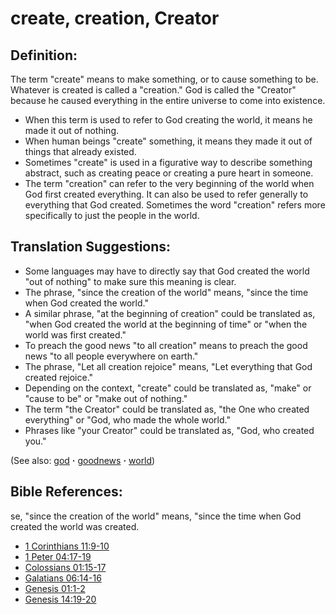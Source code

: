 # create, creation, Creator #

## Definition: ##

The term "create" means to make something, or to cause something to be. Whatever is created is called a "creation." God is called the "Creator" because he caused everything in the entire universe to come into existence.

* When this term is used to refer to God creating the world, it means he made it out of nothing.
* When human beings "create" something, it means they made it out of things that already existed.
* Sometimes "create" is used in a figurative way to describe something abstract, such as creating peace or creating a pure heart in someone.
* The term "creation" can refer to the very beginning of the world when God first created everything. It can also be used to refer generally to everything that God created. Sometimes the word "creation" refers more specifically to just the people in the world.

## Translation Suggestions: ##

* Some languages may have to directly say that God created the world "out of nothing" to make sure this meaning is clear.
* The phrase, "since the creation of the world" means, "since the time when God created the world."
* A similar phrase, "at the beginning of creation" could be translated as, "when God created the world at the beginning of time" or "when the world was first created."
* To preach the good news "to all creation" means to preach the good news "to all people everywhere on earth."
* The phrase, "Let all creation rejoice" means, "Let everything that God created rejoice."
* Depending on the context, "create" could be translated as, "make" or "cause to be" or "make out of nothing."
* The term "the Creator" could be translated as, "the One who created everything" or "God, who made the whole world."
* Phrases like "your Creator" could be translated as, "God, who created you."

(See also: [god](../kt/god.md) **·** [goodnews](../kt/goodnews.md) **·** [world](../other/world.md))

## Bible References: ##
se, "since the creation of the world" means, "since the time when God created the world was created.

* [1 Corinthians 11:9-10](https://door43.org/en/bible/notes/1co/11/09)
* [1 Peter 04:17-19](https://door43.org/en/bible/notes/1pe/04/17)
* [Colossians 01:15-17](https://door43.org/en/bible/notes/col/01/15)
* [Galatians 06:14-16](https://door43.org/en/bible/notes/gal/06/14)
* [Genesis 01:1-2](https://door43.org/en/bible/notes/gen/01/01)
* [Genesis 14:19-20](https://door43.org/en/bible/notes/gen/14/19)

